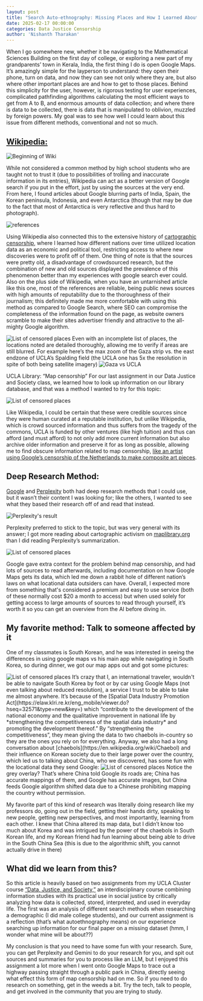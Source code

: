 ```yaml
---
layout: post
title: "Search Auto-ethnography: Missing Places and How I Learned About Them"
date: 2025-02-17 00:00:00
categories: Data Justice Censorship
author: 'Nishanth Tharakan'
---
```


<script type="text/x-mathjax-config">
  MathJax.Hub.Config({
    tex2jax: {
      inlineMath: [ ['$','$'], ["\$$","\$$"] ],
      processEscapes: true
    }
  });
</script>

<script type="text/javascript" charset="utf-8" 
src="https://cdn.mathjax.org/mathjax/latest/MathJax.js?config=TeX-AMS-MML_HTMLorMML,
https://vincenttam.github.io/javascripts/MathJaxLocal.js"></script>



When I go somewhere new, whether it be navigating to the Mathematical Sciences Building on the first day of college, or exploring a new part of my grandparents’ town in Kerala, India, the first thing I do is open Google Maps. It’s amazingly simple for the layperson to understand: they open their phone, turn on data, and now they can see not only where they are, but also where other important places are and how to get to those places. Behind this simplicity for the user, however, is rigorous testing for user experiences, complicated pathfinding algorithms calculating the most efficient ways to get from A to B, and enormous amounts of data collection; and where there is data to be collected, there is data that is manipulated to oblivion, muzzled by foreign powers. My goal was to see how well I could learn about this issue from different methods, conventional and not so much.

## [Wikipedia:](google.com)

<img alt="Beginning of Wiki" src='https://raw.githubusercontent.com/qerty2006/qerty2006.github.io/refs/heads/main/_site/assets/images/search/wiki1.png'/>

While not considered a common method by high school students who are taught not to trust it (due to possibilities of trolling and inaccurate information in its entries), Wikipedia can act as a better version of Google search if you put in the effort, just by using the sources at the very end. From here, I found articles about Google blurring parts of India, Spain, the Korean peninsula, Indonesia, and even Antarctica (though that may be due to the fact that most of Antarctica is very reflective and thus hard to photograph).  


<img alt="references" src='https://raw.githubusercontent.com/qerty2006/qerty2006.github.io/refs/heads/main/_site/assets/images/search/wikiref.png'/>

Using Wikipedia also connected this to the extensive history of [cartographic censorship](https://en.wikipedia.org/wiki/Cartographic_censorship), where I learned how different nations over time utilized location data as an economic and political tool, restricting access to where new discoveries were to profit off of them. One thing of note is that the sources were pretty old, a disadvantage of crowdsourced research, but the combination of new and old sources displayed the prevalence of this phenomenon better than my experiences with google search ever could. Also on the plus side of Wikipedia, when you have an untarnished article like this one, most of the references are reliable, being public news sources  with high amounts of reputability due to the thoroughness of their journalism; this definitely made me more comfortable with using this method as compared to Google Search, where SEO can compromise the completeness of the information found on the page, as website owners scramble to make their sites advertiser friendly and attractive to the all-mighty Google algorithm.

<img alt="List of censored places" src='https://raw.githubusercontent.com/qerty2006/qerty2006.github.io/refs/heads/main/_site/assets/images/search/wikilist.png'/>
Even with an incomplete list of places, the locations noted are detailed thoroughly, allowing me to verify if areas are still blurred. For example here’s the max zoom of the Gaza strip vs. the east endzone of UCLA’s Spalding field (the UCLA one has 5x the resolution in spite of both being satellite imagery)


<img alt="Gaza vs UCLA" src='https://raw.githubusercontent.com/qerty2006/qerty2006.github.io/refs/heads/main/_site/assets/images/search/GazavUCLA.png'/>



UCLA Library: “Map censorship”
For our last assignment in our Data Justice and Society class, we learned how to look up information on our library database, and that was a method I wanted to try for this topic:


<img alt="List of censored places" src='https://raw.githubusercontent.com/qerty2006/qerty2006.github.io/refs/heads/main/_site/assets/images/search/library.png'/>

Like Wikipedia, I could be certain that these were credible sources since they were human curated at a reputable institution, but unlike Wikipedia, which is crowd sourced information and thus suffers from the tragedy of the commons, UCLA is funded by other ventures (like high tuition) and thus can afford (and must afford) to not only add more current information but also archive older information and preserve it for as long as possible, allowing me to find obscure information related to map censorship, [like an artist using Google’s censorship of the Netherlands to make composite art pieces](https://www.cnn.com/2015/02/18/opinion/cnnphotos-sutter-google-dutch-landscapes/index.html).

## Deep Research Method: 
[Google](https://docs.google.com/document/d/1dqsY4g_r7ySEoeXEi5lJFf5zFNdCIekYSVy8q0cx-6c/edit?tab=t.0) and [Perplexity](https://www.perplexity.ai/page/the-social-impacts-of-online-g-GkMxzY7dRbexaSpAOzofDg) both had deep research methods that I could use, but it wasn’t their content I was looking for; like the others, I wanted to see what they based their research off of and read that instead. 

<img alt="Perplexity's result" src='https://raw.githubusercontent.com/qerty2006/qerty2006.github.io/refs/heads/main/_site/assets/images/search/perplex.png'/>

Perplexity preferred to stick to the topic, but was very general with its answer; I got more reading about cartographic activism on [maplibrary.org](maplibrary.org) than I did reading Perplexity’s summarization.

<img alt="List of censored places" src='https://raw.githubusercontent.com/qerty2006/qerty2006.github.io/refs/heads/main/_site/assets/images/search/google.png'/>

Google gave extra context for the problem behind map censorship, and had lots of sources to read afterwards, including documentation on how Google Maps gets its data, which led me down a rabbit hole of different nation’s laws on what locational data outsiders can have. Overall, I expected more from something that's considered a premium and easy to use service (both of these normally cost $20 a month to access) but when used solely for getting access to large amounts of sources to read through yourself, it’s worth it so you can get an overview from the AI before diving in.

## My favorite method: Talk to someone affected by it
One of my classmates is South Korean, and he was interested in seeing the differences in using google maps vs his main app while navigating in South Korea, so during dinner, we got our map apps out and got some pictures:
 
<img alt="List of censored places" src='https://raw.githubusercontent.com/qerty2006/qerty2006.github.io/refs/heads/main/_site/assets/images/search/maps.png'/>
It’s crazy that I, an international traveler, wouldn't be able to navigate South Korea by foot or by car using Google Maps (not even talking about reduced resolution), a service I trust to be able to take me almost anywhere. It’s because of the [Spatial Data Industry Promotion Act](https://elaw.klri.re.kr/eng_mobile/viewer.do?hseq=32571&type=new&key=) which “contribute to the development of the national economy and the qualitative improvement in national life by *strengthening the competitiveness of the spatial data industry* and promoting the development thereof.” By “strengthening the competitiveness”, they mean giving the data to two chaebols in-country so they are the ones you rely on for everything. 
Anyway, we also had a long conversation about [chaebols](https://en.wikipedia.org/wiki/Chaebol) and their influence on Korean society due to their large power over the country, which led us to talking about China, who we discovered, has some fun with the locational data they send Google:

<img alt="List of censored places" src='https://raw.githubusercontent.com/qerty2006/qerty2006.github.io/refs/heads/main/_site/assets/images/search/china.png'/>
Notice the grey overlay? That’s where China told Google its roads are; China has accurate mappings of them, and Google has accurate images, but China feeds Google algorithm shifted data due to a Chinese prohibiting mapping the country without permission.

My favorite part of this kind of research was literally doing research like my professors do, going out in the field, getting their hands dirty, speaking to new people, getting new perspectives, and most importantly, learning from each other. I knew that China altered its map data, but I didn’t know too much about Korea and was intrigued by the power of the chaebols in South Korean life, and my Korean friend had fun learning about being able to drive in the South China Sea (this is due to the algorithmic shift, you cannot actually drive in there)

## What did we learn from this?
So this article is heavily based on two assignments from my UCLA Cluster course [“Data, Justice, and Society,”](https://catalog.registrar.ucla.edu/course/2024/CLUSTER10A) an interdisciplinary course combining information studies with its practical use in social justice by critically analyzing how data is collected, stored, interpreted, and used in everyday life. The first was an analysis of different search methods when researching a demographic (I did male college students), and our current assignment is a reflection  (that’s what autoethnography means) on our experience searching up information for our final paper on a missing dataset (hmm, I wonder what mine will be about??)

My conclusion is that you need to have some fun with your research. Sure, you can get Perplexity and Gemini to do your research for you, and spit out sources and summaries for you to process like an LLM, but I enjoyed this assignment a lot more when I went onto Google Maps to trace out a highway passing straight through a public park in China, directly seeing what effect this form of map censorship had on me. So if you need to do research on something, get in the weeds a bit. Try the tech, talk to people, and get involved in the community that you are trying to study. 
